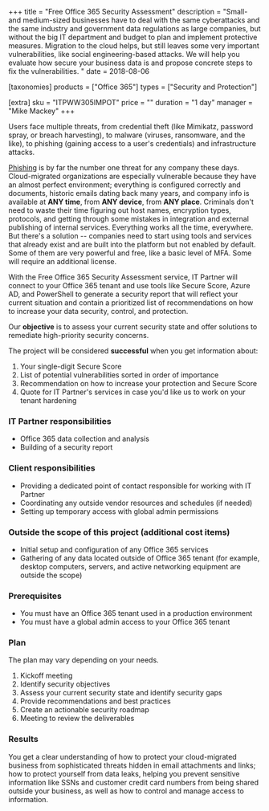+++
title = "Free Office 365 Security Assessment"
description = "Small- and medium-sized businesses have to deal with the same cyberattacks and the same industry and government data regulations as large companies, but without the big IT department and budget to plan and implement protective measures. Migration to the cloud helps, but still leaves some very important vulnerabilities, like social engineering-based attacks. We will help you evaluate how secure your business data is and propose concrete steps to fix the vulnerabilities. "
date = 2018-08-06

[taxonomies]
products = ["Office 365"]
types = ["Security and Protection"]

[extra]
sku = "ITPWW305IMPOT"
price = ""
duration = "1 day"
manager = "Mike Mackey"
+++

Users face multiple threats, from credential theft (like Mimikatz,
password spray, or breach harvesting), to malware (viruses, ransomware,
and the like), to phishing (gaining access to a user's credentials) and
infrastructure attacks.

[Phishing](https://en.wikipedia.org/wiki/Phishing) is by far the number
one threat for any company these days. Cloud-migrated organizations are
especially vulnerable because they have an almost perfect environment;
everything is configured correctly and documents, historic emails dating
back many years, and company info is available at **ANY time**,
from **ANY device**, from **ANY place**. Criminals
don't need to waste their time figuring out host names, encryption
types, protocols, and getting through some mistakes in integration and
external publishing of internal services. Everything works all the time,
everywhere. But there's a solution -- companies need to start using
tools and services that already exist and are built into the platform but
not enabled by default. Some of them are very powerful and free, like a
basic level of MFA. Some will require an additional license.

With the Free Office 365 Security Assessment service, IT Partner will
connect to your Office 365 tenant and use tools like Secure Score, Azure
AD, and PowerShell to generate a security report that will reflect your
current situation and contain a prioritized list of recommendations on
how to increase your data security, control, and protection.

Our **objective** is to assess your current security state and offer
solutions to remediate high-priority security concerns.

The project will be considered **successful** when you get information
about:

1.  Your single-digit Secure Score
2.  List of potential vulnerabilities sorted in order of importance
3.  Recommendation on how to increase your protection and Secure Score
4.  Quote for IT Partner's services in case you'd like us to work on
    your tenant hardening

### IT Partner responsibilities

-   Office 365 data collection and analysis
-   Building of a security report

### Client responsibilities

-   Providing a dedicated point of contact responsible for working with
    IT Partner
-   Coordinating any outside vendor resources and schedules (if needed)
-   Setting up temporary access with global admin permissions

### Outside  the scope of this project (additional cost items)

-   Initial setup and configuration of any Office 365 services
-   Gathering of any data located outside of Office 365 tenant (for example, desktop
    computers, servers, and active networking equipment are outside the scope)

### Prerequisites

-   You must have an Office 365 tenant used in a production environment
-   You must have a global admin access to your Office 365 tenant

### Plan

The plan may vary depending on your needs.

1.  Kickoff meeting
2.  Identify security objectives
3.  Assess your current security state and identify security gaps
4.  Provide recommendations and best practices
5.  Create an actionable security roadmap
6.  Meeting to review the deliverables

### Results

You get a clear understanding of how to protect your cloud-migrated
business from sophisticated threats hidden in email attachments and
links; how to protect yourself from data leaks, helping you prevent sensitive
information like SSNs and customer credit card numbers from
being shared outside your business, as well as how to control and manage access to
information.
